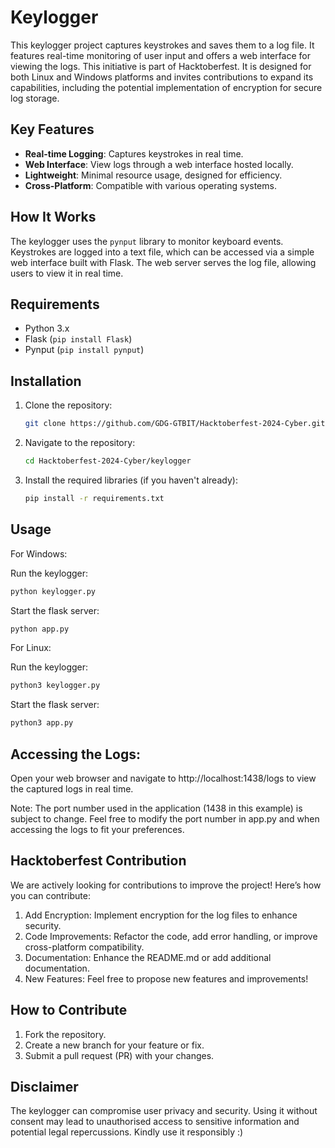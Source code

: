 
# Keylogger

This keylogger project captures keystrokes and saves them to a log file. It features real-time monitoring of user input and offers a web interface for viewing the logs. This initiative is part of Hacktoberfest. It is designed for both Linux and Windows platforms and invites contributions to expand its capabilities, including the potential implementation of encryption for secure log storage.

## Key Features

- **Real-time Logging**: Captures keystrokes in real time.
- **Web Interface**: View logs through a web interface hosted locally.
- **Lightweight**: Minimal resource usage, designed for efficiency.
- **Cross-Platform**: Compatible with various operating systems.

## How It Works

The keylogger uses the `pynput` library to monitor keyboard events. Keystrokes are logged into a text file, which can be accessed via a simple web interface built with Flask. The web server serves the log file, allowing users to view it in real time.

## Requirements

- Python 3.x
- Flask (`pip install Flask`)
- Pynput (`pip install pynput`)

## Installation

1. Clone the repository:
   ```bash
   git clone https://github.com/GDG-GTBIT/Hacktoberfest-2024-Cyber.git
   ```
2. Navigate to the repository:
   ```bash
   cd Hacktoberfest-2024-Cyber/keylogger
   ```
3. Install the required libraries (if you haven't already):
   ```bash
   pip install -r requirements.txt
   ```
## Usage

For Windows:

Run the keylogger:
```bash
python keylogger.py
```
Start the flask server:
```bash
python app.py
```

For Linux:

Run the keylogger:
```bash
python3 keylogger.py
```
Start the flask server:
```bash
python3 app.py
```
## Accessing the Logs:

Open your web browser and navigate to http://localhost:1438/logs to view the captured logs in real time.

Note: The port number used in the application (1438 in this example) is subject to change. Feel free to modify the port number in app.py and when accessing the logs to fit your preferences.


## Hacktoberfest Contribution
We are actively looking for contributions to improve the project! Here’s how you can contribute:

1. Add Encryption: Implement encryption for the log files to enhance security.
2. Code Improvements: Refactor the code, add error handling, or improve cross-platform compatibility.
3. Documentation: Enhance the README.md or add additional documentation.
4. New Features: Feel free to propose new features and improvements!

## How to Contribute

1. Fork the repository.
2. Create a new branch for your feature or fix.
3. Submit a pull request (PR) with your changes.

## Disclaimer

The keylogger can compromise user privacy and security. Using it without consent may lead to unauthorised access to sensitive information and potential legal repercussions. Kindly use it responsibly :)
